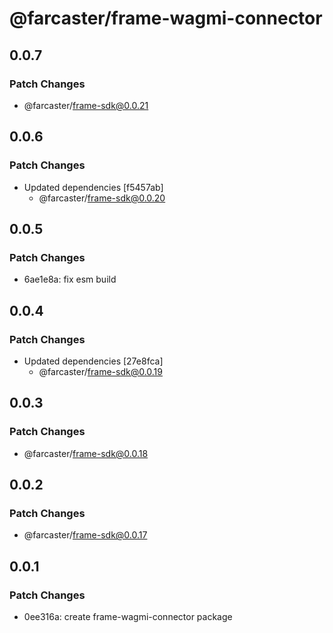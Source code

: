 # @farcaster/frame-wagmi-connector

## 0.0.7

### Patch Changes

- @farcaster/frame-sdk@0.0.21

## 0.0.6

### Patch Changes

- Updated dependencies [f5457ab]
  - @farcaster/frame-sdk@0.0.20

## 0.0.5

### Patch Changes

- 6ae1e8a: fix esm build

## 0.0.4

### Patch Changes

- Updated dependencies [27e8fca]
  - @farcaster/frame-sdk@0.0.19

## 0.0.3

### Patch Changes

- @farcaster/frame-sdk@0.0.18

## 0.0.2

### Patch Changes

- @farcaster/frame-sdk@0.0.17

## 0.0.1

### Patch Changes

- 0ee316a: create frame-wagmi-connector package
